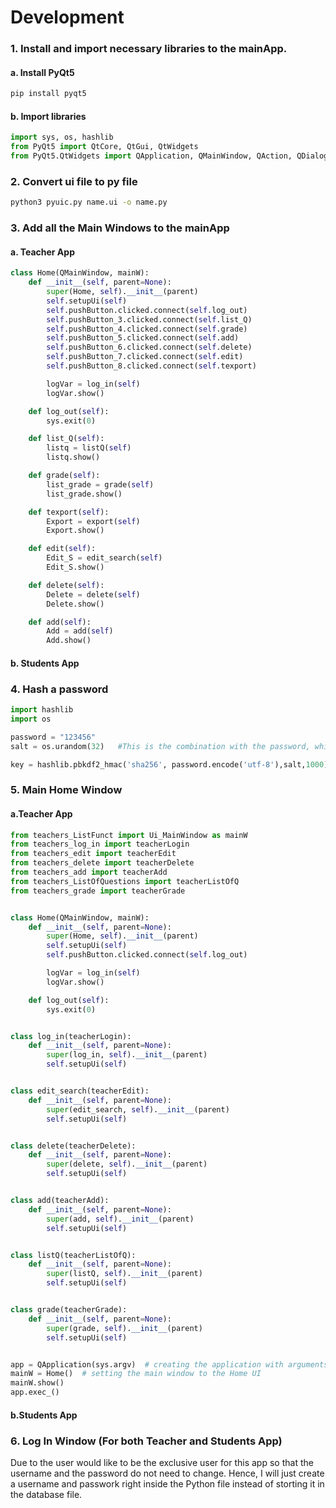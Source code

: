 # Development

### 1. Install and import necessary libraries to the mainApp.
#### a. Install PyQt5
 ```.sh
 pip install pyqt5
 ```
 #### b. Import libraries
 ```.py
 import sys, os, hashlib
 from PyQt5 import QtCore, QtGui, QtWidgets
from PyQt5.QtWidgets import QApplication, QMainWindow, QAction, QDialog, QLineEdit
 ```
### 2. Convert ui file to py file
```.sh
python3 pyuic.py name.ui -o name.py
```
### 3. Add all the Main Windows to the mainApp
#### a. Teacher App
```.py
class Home(QMainWindow, mainW):
    def __init__(self, parent=None):
        super(Home, self).__init__(parent)
        self.setupUi(self)
        self.pushButton.clicked.connect(self.log_out)
        self.pushButton_3.clicked.connect(self.list_Q)
        self.pushButton_4.clicked.connect(self.grade)
        self.pushButton_5.clicked.connect(self.add)
        self.pushButton_6.clicked.connect(self.delete)
        self.pushButton_7.clicked.connect(self.edit)
        self.pushButton_8.clicked.connect(self.texport)

        logVar = log_in(self)
        logVar.show()

    def log_out(self):
        sys.exit(0)

    def list_Q(self):
        listq = listQ(self)
        listq.show()

    def grade(self):
        list_grade = grade(self)
        list_grade.show()

    def texport(self):
        Export = export(self)
        Export.show()

    def edit(self):
        Edit_S = edit_search(self)
        Edit_S.show()

    def delete(self):
        Delete = delete(self)
        Delete.show()

    def add(self):
        Add = add(self)
        Add.show()
```

#### b. Students App

### 4. Hash a password 
```.py
import hashlib
import os

password = "123456"
salt = os.urandom(32)   #This is the combination with the password, which makes the passwords harder to crack

key = hashlib.pbkdf2_hmac('sha256', password.encode('utf-8'),salt,1000) #encode the password with the hashlib library
```
### 5. Main Home Window
#### a.Teacher App

```.py
from teachers_ListFunct import Ui_MainWindow as mainW
from teachers_log_in import teacherLogin
from teachers_edit import teacherEdit
from teachers_delete import teacherDelete
from teachers_add import teacherAdd
from teachers_ListOfQuestions import teacherListOfQ
from teachers_grade import teacherGrade


class Home(QMainWindow, mainW):
    def __init__(self, parent=None):
        super(Home, self).__init__(parent)
        self.setupUi(self)
        self.pushButton.clicked.connect(self.log_out)

        logVar = log_in(self)
        logVar.show()

    def log_out(self):
        sys.exit(0)


class log_in(teacherLogin):
    def __init__(self, parent=None):
        super(log_in, self).__init__(parent)
        self.setupUi(self)


class edit_search(teacherEdit):
    def __init__(self, parent=None):
        super(edit_search, self).__init__(parent)
        self.setupUi(self)


class delete(teacherDelete):
    def __init__(self, parent=None):
        super(delete, self).__init__(parent)
        self.setupUi(self)


class add(teacherAdd):
    def __init__(self, parent=None):
        super(add, self).__init__(parent)
        self.setupUi(self)


class listQ(teacherListOfQ):
    def __init__(self, parent=None):
        super(listQ, self).__init__(parent)
        self.setupUi(self)


class grade(teacherGrade):
    def __init__(self, parent=None):
        super(grade, self).__init__(parent)
        self.setupUi(self)


app = QApplication(sys.argv)  # creating the application with arguments from user
mainW = Home()  # setting the main window to the Home UI
mainW.show()
app.exec_()

```
#### b.Students App

### 6. Log In Window (For both Teacher and Students App)
  Due to the user would like to be the exclusive user for this app so that the username and the password do not need to change. Hence, I will just create a username and passwork right inside the Python file instead of storting it in the database file.
  
